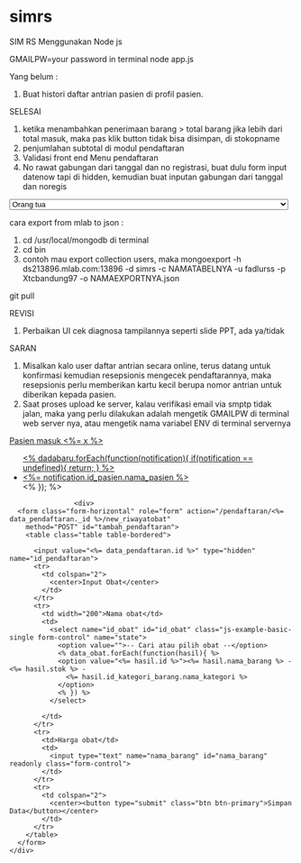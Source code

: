 # simrs

SIM RS Menggunakan Node js

GMAILPW=your password in terminal node app.js

Yang belum :

1. Buat histori daftar antrian pasien di profil pasien.

SELESAI

1. ketika menambahkan penerimaan barang > total barang jika lebih dari total masuk, maka pas klik button tidak bisa disimpan, di stokopname
2. penjumlahan subtotal di modul pendaftaran
3. Validasi front end Menu pendaftaran
4. No rawat gabungan dari tanggal dan no registrasi, buat dulu form input datenow tapi di hidden, kemudian buat inputan gabungan dari tanggal dan noregis

<select name="hubungan_penanggung_jawab" class="form-control" id="">
                                <option value="" disabled>
                                    Pilihan sebelumnya :
                                    <%= data_pendaftaran.hubungan_penanggung_jawab %>
                                </option>
                                <option value="orang_tua">Orang tua</option>
                                <option value="saudara">Saudara</option>
                                <option value="teman">Teman</option>
                            </select>

cara export from mlab to json :

1.  cd /usr/local/mongodb di terminal
2.  cd bin
3.  contoh mau export collection users, maka mongoexport -h ds213896.mlab.com:13896 -d simrs -c NAMATABELNYA -u fadlurss -p Xtcbandung97 -o NAMAEXPORTNYA.json

git pull

REVISI

1. Perbaikan UI cek diagnosa tampilannya seperti slide PPT, ada ya/tidak

SARAN

1. Misalkan kalo user daftar antrian secara online, terus datang untuk konfirmasi kemudian resepsionis mengecek pendaftarannya, maka resepsionis perlu memberikan kartu kecil berupa nomor antrian untuk diberikan kepada pasien.
2. Saat proses upload ke server, kalau verifikasi email via smptp tidak jalan, maka yang perlu dilakukan adalah mengetik GMAILPW di terminal web server nya, atau mengetik nama variabel ENV di terminal servernya


<a class="dropdown-toggle" data-toggle="dropdown" href="#">
                        Pasien masuk <span class="badge"><%= x %></span></i>
                        <ul class="dropdown-menu">
                            <% dadabaru.forEach(function(notification){ 
                                if(notification == undefined){
                                   return;
                                }
                            %>
                            <li><a
                                    href="/notifikasi/<%= notification._id %>"><%= notification.id_pasien.nama_pasien %></a>
                            </li>
                            <% }); %>
                        </ul>
                    </a>



                    <div>
      <form class="form-horizontal" role="form" action="/pendaftaran/<%= data_pendaftaran._id %>/new_riwayatobat"
        method="POST" id="tambah_pendaftaran">
        <table class="table table-bordered">

          <input value="<%= data_pendaftaran.id %>" type="hidden" name="id_pendaftaran">
          <tr>
            <td colspan="2">
              <center>Input Obat</center>
            </td>
          </tr>
          <tr>
            <td width="200">Nama obat</td>
            <td>
              <select name="id_obat" id="id_obat" class="js-example-basic-single form-control" name="state">
                <option value="">-- Cari atau pilih obat --</option>
                <% data_obat.forEach(function(hasil){ %>
                <option value="<%= hasil.id %>"><%= hasil.nama_barang %> - <%= hasil.stok %> -
                  <%= hasil.id_kategori_barang.nama_kategori %>
                </option>
                <% }) %>
              </select>

            </td>
          </tr>
          <tr>
            <td>Harga obat</td>
            <td>
              <input type="text" name="nama_barang" id="nama_barang" readonly class="form-control">
            </td>
          </tr>
          <tr>
            <td colspan="2">
              <center><button type="submit" class="btn btn-primary">Simpan Data</button></center>
            </td>
          </tr>
        </table>
      </form>
    </div>

